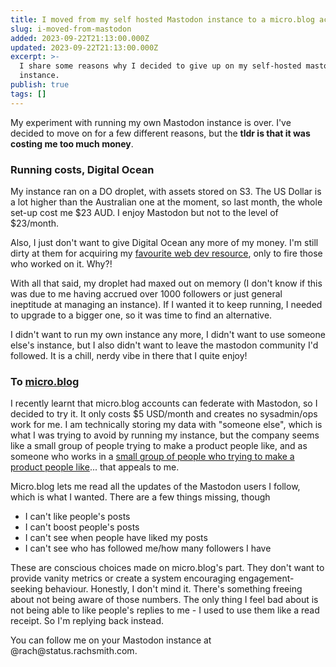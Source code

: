 ```yaml
---
title: I moved from my self hosted Mastodon instance to a micro.blog account
slug: i-moved-from-mastodon
added: 2023-09-22T21:13:00.000Z
updated: 2023-09-22T21:13:00.000Z
excerpt: >-
  I share some reasons why I decided to give up on my self-hosted mastodon
  instance.
publish: true
tags: []
---
```


My experiment with running my own Mastodon instance is over. I've decided to move on for a few different reasons, but the **tldr is that it was costing me too much money**.

### Running costs, Digital Ocean
My instance ran on a DO droplet, with assets stored on S3. The US Dollar is a lot higher than the Australian one at the moment, so last month, the whole set-up cost me $23 AUD. I enjoy Mastodon but not to the level of $23/month. 

Also, I just don't want to give Digital Ocean any more of my money. I'm still dirty at them for acquiring my [favourite web dev resource](https://css-tricks.com/), only to fire those who worked on it. Why?! 

With all that said, my droplet had maxed out on memory (I don't know if this was due to me having accrued over 1000 followers or just general ineptitude at managing an instance). If I wanted it to keep running, I needed to upgrade to a bigger one, so it was time to find an alternative.

I didn't want to run my own instance any more, I didn't want to use someone else's instance, but I also didn't want to leave the mastodon community I'd followed. It is a chill, nerdy vibe in there that I quite enjoy!

### To [micro.blog](https://micro.blog/)
I recently learnt that micro.blog accounts can federate with Mastodon, so I decided to try it. It only costs $5 USD/month and creates no sysadmin/ops work for me. I am technically storing my data with "someone else", which is what I was trying to avoid by running my instance, but the company seems like a small group of people trying to make a product people like, and as someone who works in a [small group of people who trying to make a product people like](https://codepen.io/about)... that appeals to me. 

Micro.blog lets me read all the updates of the Mastodon users I follow, which is what I wanted. There are a few things missing, though
- I can't like people's posts
- I can't boost people's posts
- I can't see when people have liked my posts
- I can't see who has followed me/how many followers I have

These are conscious choices made on micro.blog's part. They don't want to provide vanity metrics or create a system encouraging engagement-seeking behaviour. Honestly, I don't mind it. There's something freeing about not being aware of those numbers. The only thing I feel bad about is not being able to like people's replies to me - I used to use them like a read receipt. So I'm replying back instead. 

<p>You can follow me on your Mastodon instance at @rach@status.rachsmith.com.</p>
